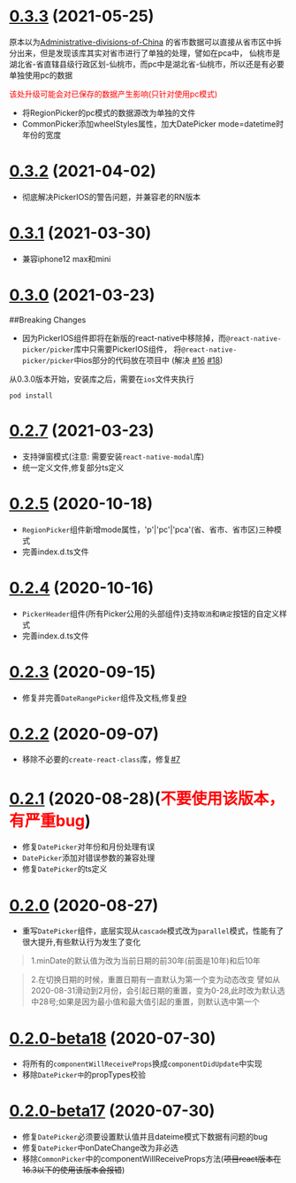 # [0.3.3]() (2021-05-25)
原本以为[Administrative-divisions-of-China](https://github.com/modood/Administrative-divisions-of-China)
的省市数据可以直接从省市区中拆分出来，但是发现该库其实对省市进行了单独的处理，譬如在pca中，
仙桃市是湖北省-省直辖县级行政区划-仙桃市，而pc中是湖北省-仙桃市，所以还是有必要单独使用pc的数据

<font color=red>该处升级可能会对已保存的数据产生影响(只针对使用pc模式)</font>

* 将RegionPicker的pc模式的数据源改为单独的文件
* CommonPicker添加wheelStyles属性，加大DatePicker mode=datetime时年份的宽度

# [0.3.2]() (2021-04-02)
* 彻底解决PickerIOS的警告问题，并兼容老的RN版本

# [0.3.1]() (2021-03-30)
* 兼容iphone12 max和mini

# [0.3.0]() (2021-03-23)
##Breaking Changes
* 因为PickerIOS组件即将在新版的react-native中移除掉，而`@react-native-picker/picker`库中只需要PickerIOS组件，
  将`@react-native-picker/picker`中ios部分的代码放在项目中 (解决 [#16](https://github.com/yz1311/react-native-wheel-picker/issues/16) [#18](https://github.com/yz1311/react-native-wheel-picker/issues/18))
  
从0.3.0版本开始，安装库之后，需要在`ios`文件夹执行
```
pod install
```


# [0.2.7]() (2021-03-23)
* 支持弹窗模式(注意: 需要安装`react-native-modal`库)
* 统一定义文件,修复部分ts定义

# [0.2.5]() (2020-10-18)
* `RegionPicker`组件新增mode属性，'p'|'pc'|'pca'(省、省市、省市区)三种模式
* 完善index.d.ts文件

# [0.2.4]() (2020-10-16)
* `PickerHeader`组件(所有Picker公用的头部组件)支持`取消`和`确定`按钮的自定义样式
* 完善index.d.ts文件

# [0.2.3]() (2020-09-15)
* 修复并完善`DateRangePicker`组件及文档,修复[#9](https://github.com/yz1311/react-native-wheel-picker/issues/9)

# [0.2.2]() (2020-09-07)
* 移除不必要的`create-react-class`库，修复[#7](https://github.com/yz1311/react-native-wheel-picker/issues/7)

# [0.2.1]() (2020-08-28)(<font color="red">不要使用该版本，有严重bug</font>)
* 修复`DatePicker`对年份和月份处理有误
* `DatePicker`添加对错误参数的兼容处理 
* 修复`DatePicker`的ts定义

# [0.2.0]() (2020-08-27)
* 重写`DatePicker`组件，底层实现从`cascade`模式改为`parallel`模式，性能有了很大提升,有些默认行为发生了变化
  
> 1.minDate的默认值为改为当前日期的前30年(前面是10年)和后10年

> 2.在切换日期的时候，重置日期有一直默认为第一个变为动态改变
    譬如从2020-08-31滑动到2月份，会引起日期的重置，变为0-28,此时改为默认选中28号;如果是因为最小值和最大值引起的重置，则默认选中第一个

# [0.2.0-beta18]() (2020-07-30)
* 将所有的`componentWillReceiveProps`换成`componentDidUpdate`中实现
* 移除`DatePicker中`的propTypes校验

# [0.2.0-beta17]() (2020-07-30)

* 修复`DatePicker`必须要设置默认值并且dateime模式下数据有问题的bug
* 修复`DatePicker`中onDateChange改为非必选
* 移除`CommonPicker`中的componentWillReceiveProps方法(~~项目react版本在16.3以下的使用该版本会报错~~)
